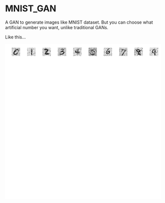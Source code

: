 # MNIST_GAN
A GAN to generate images like MNIST dataset. But you can choose what artificial number you want, unlike traditional GANs.

Like this... 

![alt text](generated_images/predictions.png)

